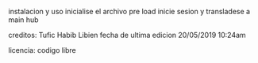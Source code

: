 instalacion y uso 
inicialise el archivo pre load
inicie sesion y transladese a main hub


creditos:
Tufic Habib Libien fecha de ultima edicion 20/05/2019 10:24am



licencia:
codigo libre 